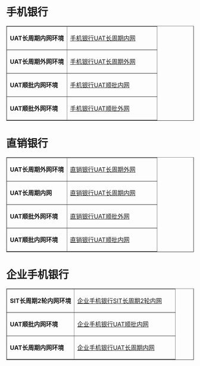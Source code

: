 <!-- ## 新核心安卓测试包-->
# 手机银行 
<table border="1">
   <tr>
    <td width="40%">
      <p><b>UAT长周期内网环境</b></p>
    </td>
    <td width="60">
      <a href="https://www.pgyer.com/d0c5428547a285693f13e2022c8a5853">手机银行UAT长周期内网</a>
    </td>
  </tr>
  <tr>
    <td width="40%">
      <p><b>UAT长周期外网环境</b></p>
    </td>
    <td width="60">
      <a href="https://www.pgyer.com/9bc4f4aabb9055b4ce1a1e2b5c8d23c7">手机银行UAT长周期外网</a>
    </td>
  </tr>
  <tr>
    <td width="40%">
      <p><b>UAT顺批内网环境</b></p>
    </td>
    <td width="60">
      <a href="https://www.pgyer.com/2ae5bbf2ac55aaa3415ec41d3f7cad6d">手机银行UAT顺批内网</a>
    </td>
  </tr>
  <tr>
    <td width="40%">
      <p><b>UAT顺批外网环境</b></p>
    </td>
    <td width="60">
      <a href="https://www.pgyer.com/77f65ac1376ce92fe4e10a0561964c80">手机银行UAT顺批外网</a>
    </td>
  </tr> 
 
</table>

# 直销银行
<table border="1">
   <tr>
    <td width="40%">
      <p><b>UAT长周期外网环境</b></p>
    </td>
    <td width="60">
      <a href="https://www.pgyer.com/1530408deb50dadb7b6b66453e46d116">直销银行UAT长周期外网</a>
    </td>
   </tr>
    
  <tr>
    <td width="40%">
      <p><b>UAT长周期内网</b></p>
    </td>
    <td width="60">
      <a href="https://www.pgyer.com/179508eb62a209e4309bcd9cab054d9d">直销银行UAT长周期内网</a>
    </td>
  </tr>
      
  <tr>
    <td width="40%">
      <p><b>UAT顺批外网环境</b></p>
    </td>
    <td width="60">
      <a href="https://www.pgyer.com/cd73b699cad413553847aca75962da75">直销银行UAT顺批外网</a>
    </td>
  </tr>
      
  <tr>
    <td width="40%">
      <p><b>UAT顺批内网环境</b></p>
    </td>
    <td width="60">
      <a href="https://www.pgyer.com/a34664fd398bf4f9618c8c494d9376d0">直销银行UAT顺批内网</a>
    </td>
  </tr>

</table>

# 企业手机银行
<table border="1">
    <tr>
    <td width="40%">
      <p><b>SIT长周期2轮内网环境</b></p>
    </td>
    <td width="60">
      <a href="https://www.pgyer.com/96c68f83ff444ca8487b3a046158fed9">企业手机银行SIT长周期2轮内网</a>
    </td>
  </tr>
  
  <tr>
    <td width="40%">
      <p><b>UAT顺批内网环境</b></p>
    </td>
    <td width="60">
      <a href="https://www.pgyer.com/0a12bd10cabb5dc1d379b26b44f0281b">企业手机银行UAT顺批内网</a>
    </td>
  </tr>
  
  <tr>
    <td width="40%">
      <p><b>UAT长周期内网环境</b></p>
    </td>
    <td width="60">
      <a href="https://www.pgyer.com/96c68f83ff444ca8487b3a046158fed9">企业手机银行UAT长周期内网</a>
    </td>
  </tr>
 
</table>
